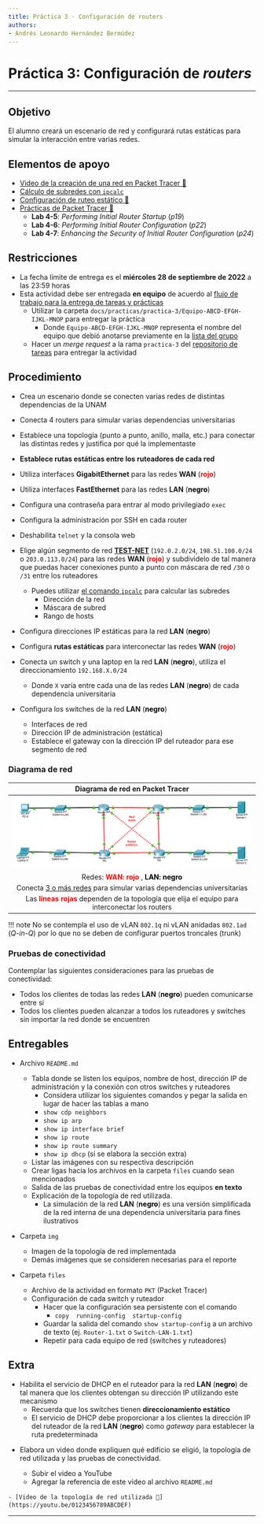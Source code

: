 ```yaml
---
title: Práctica 3 - Configuración de routers
authors:
- Andrés Leonardo Hernández Bermúdez
---
```


# Práctica 3: Configuración de _routers_

--------------------------------------------------------------------------------

## Objetivo

El alumno creará un escenario de red y configurará rutas estáticas para simular la interacción entre varias redes.

## Elementos de apoyo

- [Video de la creación de una red en Packet Tracer 📼][video-packet-tracer]
- [Cálculo de subredes con `ipcalc`][video-ipcalc]
- [Configuración de ruteo estático 📝][ruteo-estatico]
- [Prácticas de Packet Tracer 📖][practicas-cisco]
    - **Lab 4-5**: _Performing Initial Router Startup_ (_p19_)
    - **Lab 4-6**: _Performing Initial Router Configuration_ (_p22_)
    - **Lab 4-7**: _Enhancing the Security of Initial Router Configuration_ (_p24_)

## Restricciones

- La fecha límite de entrega es el **miércoles 28 de septiembre de 2022** a las 23:59 horas
- Esta actividad debe ser entregada **en equipo** de acuerdo al [flujo de trabajo para la entrega de tareas y prácticas][flujo-de-trabajo]
    - Utilizar la carpeta `docs/practicas/practica-3/Equipo-ABCD-EFGH-IJKL-MNOP` para entregar la práctica
        - Donde `Equipo-ABCD-EFGH-IJKL-MNOP` representa el nombre del equipo que debió anotarse previamente en la [lista del grupo][lista-redes]
    - Hacer un _merge request_ a la rama `practica-3` del [repositorio de tareas][repo-tareas] para entregar la actividad

## Procedimiento

- Crea un escenario donde se conecten varias redes de distintas dependencias de la UNAM
- Conecta 4 routers para simular varias dependencias universitarias
- Establece una topología (punto a punto, anillo, malla, etc.) para conectar las distintas redes y justifica por qué la implementaste

- **Establece rutas estáticas entre los ruteadores de cada red**
- Utiliza interfaces **GigabitEthernet** para las redes **WAN** (<span style="color: red; font-weight: bold;">rojo</span>)
- Utiliza interfaces **FastEthernet** para las redes **LAN** (<span style="color: black; font-weight: bold;">negro</span>)

- Configura una contraseña para entrar al modo privilegiado `exec`
- Configura la administración por SSH en cada router
- Deshabilita `telnet` y la consola web

- Elige algún segmento de red [**TEST-NET**][ipv4-reserved-addresses] (`192.0.2.0/24`, `198.51.100.0/24` o `203.0.113.0/24`) para las redes **WAN** (<span style="color: red; font-weight: bold;">rojo</span>) y subdividelo de tal manera que puedas hacer conexiones punto a punto con máscara de red `/30` o `/31` entre los ruteadores
    - Puedes utilizar [el comando `ipcalc`][man-ipcalc] para calcular las subredes
        - Dirección de la red
        - Máscara de subred
        - Rango de hosts

- Configura direcciones IP estáticas para la red **LAN** (<span style="color: black; font-weight: bold;">negro</span>)

- Configura **rutas estáticas** para interconectar las redes **WAN** (<span style="color: red; font-weight: bold;">rojo</span>)

- Conecta un switch y una laptop en la red **LAN** (<span style="color: black; font-weight: bold;">negro</span>), utiliza el direccionamiento `192.168.X.0/24`
    - Donde `X` varía entre cada una de las redes **LAN** (<span style="color: black; font-weight: bold;">negro</span>) de cada dependencia universitaria

- Configura los switches de la red **LAN** (<span style="color: black; font-weight: bold;">negro</span>)
    - Interfaces de red
    - Dirección IP de administración (estática)
    - Establece el gateway con la dirección IP del ruteador para ese segmento de red
<!--
    - Utiliza la vLAN predeterminada (vLAN 1) para conectar a todos los equipos de las redes **LAN** (<span style="color: black; font-weight: bold;">negro</span>) y **WAN** (<span style="color: red; font-weight: bold;">rojo</span>)
-->

### Diagrama de red

| Diagrama de red en Packet Tracer |
|:-----------------------------:|
| ![](img/diagrama_red.png)
| Redes: <span style="color: red; font-weight: bold;">WAN: rojo</span> , <span style="color: black; font-weight: bold;">LAN: negro</span>
| Conecta <u>3 o más redes</u> para simular varias dependencias universitarias
| Las <span style="color: red; font-weight: bold;">líneas rojas</span> dependen de la topología que elija el equipo para interconectar los routers
<!-- -->

!!! note
    No se contempla el uso de vLAN `802.1q` ni vLAN anidadas `802.1ad` (_Q-in-Q_) por lo que no se deben de configurar puertos troncales (trunk)

### Pruebas de conectividad

Contemplar las siguientes consideraciones para las pruebas de conectividad:

- Todos los clientes de todas las redes **LAN** (<span style="color: black; font-weight: bold;">negro</span>) pueden comunicarse entre sí
- Todos los clientes pueden alcanzar a todos los ruteadores y switches sin importar la red donde se encuentren

## Entregables

- Archivo `README.md`
    - Tabla donde se listen los equipos, nombre de host, dirección IP de administración y la conexión con otros switches y ruteadores
        - Considera utilizar los siguientes comandos y pegar la salida en lugar de hacer las tablas a mano
        - `show cdp neighbors`
        - `show ip arp`
        - `show ip interface brief`
        - `show ip route`
        - `show ip route summary`
        - `show ip dhcp` (si se elabora la sección extra)
    - Listar las imágenes con su respectiva descripción
    - Crear ligas hacia los archivos en la carpeta `files` cuando sean mencionados
    - Salida de las pruebas de conectividad entre los equipos **en texto**
    - Explicación de la topología de red utilizada.
        - La simulación de la red **LAN** (<span style="color: black; font-weight: bold;">negro</span>) es una versión simplificada de la red interna de una dependencia universitaria para fines ilustrativos

- Carpeta `img`
    - Imagen de la topología de red implementada
    - Demás imágenes que se consideren necesarias para el reporte

- Carpeta `files`
    - Archivo de la actividad en formato `PKT` (Packet Tracer)
    - Configuración de cada switch y ruteador
        - Hacer que la configuración sea persistente con el comando
            - `copy  running-config  startup-config`
        - Guardar la salida del comando `show startup-config` a un archivo de texto (ej. `Router-1.txt` o `Switch-LAN-1.txt`)
        - Repetir para cada equipo de red (switches y ruteadores)

## Extra

- Habilita el servicio de DHCP en el ruteador para la red **LAN** (<span style="color: black; font-weight: bold;">negro</span>) de tal manera que los clientes obtengan su dirección IP utilizando este mecanismo
    - Recuerda que los switches tienen **direccionamiento estático**
    - El servicio de DHCP debe proporcionar a los clientes la dirección IP del ruteador de la red **LAN** (<span style="color: black; font-weight: bold;">negro</span>) como _gateway_ para establecer la ruta predeterminada

<!--
- Configura el servicio de NAT en el ruteador para la red **LAN** (<span style="color: black; font-weight: bold;">negro</span>)
-->

- Elabora un video donde expliquen qué edificio se eligió, la topología de red utilizada y las pruebas de conectividad.

    - Subir el video a YouTube
    - Agregar la referencia de este video al archivo `README.md`

```text
- [Video de la topología de red utilizada 📼](https://youtu.be/0123456789ABCDEF)
```

--------------------------------------------------------------------------------

[flujo-de-trabajo]: https://redes-ciencias-unam.gitlab.io/2023-1/tareas-redes/workflow/
[repo-tareas]: https://gitlab.com/Redes-Ciencias-UNAM/2023-1/tareas-redes/-/merge_requests

[lista-redes]: https://tinyurl.com/Lista-Redes-2023-1

[packet-tracer-install]: ./install
[video-packet-tracer]: https://www.youtube.com/watch?v=zixHIQvI79k
[video-ipcalc]: https://www.youtube.com/watch?v=7mGfU_ZxCcM

[practicas-cisco]: https://tinyurl.com/Redes-FC-UNAM-Practicas-Cisco
[instaladores-packet-tracer]: https://tinyurl.com/Redes-FC-UNAM-Cisco-PT

[ruteo-estatico]: ../../temas/routing-static

[ipv4-reserved-addresses]: https://en.wikipedia.org/wiki/Reserved_IP_addresses

[man-ipcalc]: https://linux.die.net/man/1/ipcalc
